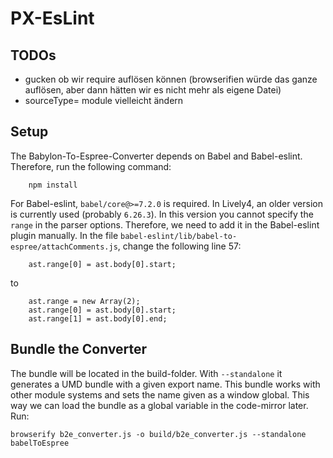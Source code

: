 # PX-EsLint

## TODOs
* gucken ob wir require auflösen können (browserifien würde das ganze auflösen, aber dann hätten wir es nicht mehr
 als eigene Datei)
* sourceType= module vielleicht ändern

## Setup
The Babylon-To-Espree-Converter depends on Babel and Babel-eslint. Therefore, run the following command:
```
    npm install
```

For Babel-eslint, `babel/core@>=7.2.0` is required. In Lively4, an older version is currently used (probably `6.26.3`).
In this version you cannot specify the `range` in the parser options. 
Therefore, we need to add it in the Babel-eslint plugin manually.
In the file `babel-eslint/lib/babel-to-espree/attachComments.js`, change the following line 57:
```
    ast.range[0] = ast.body[0].start;
```
to
```
    ast.range = new Array(2);
    ast.range[0] = ast.body[0].start;
    ast.range[1] = ast.body[0].end;
```

## Bundle the Converter
The bundle will be located in the build-folder. With `--standalone` it generates a UMD bundle with a given export name.
This bundle works with other module systems and sets the name given as a window global.
This way we can load the bundle as a global variable in the code-mirror later.
Run:
```
browserify b2e_converter.js -o build/b2e_converter.js --standalone babelToEspree
```
